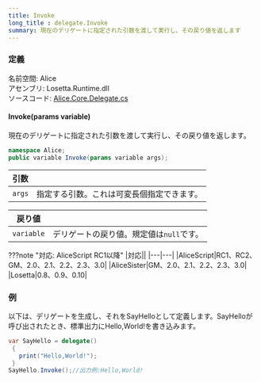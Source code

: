 ```yaml
---
title: Invoke
long_title : delegate.Invoke
summary: 現在のデリゲートに指定された引数を渡して実行し、その戻り値を返します
---
```


### 定義
名前空間: Alice<br/>
アセンブリ: Losetta.Runtime.dll<br/>
ソースコード: [Alice.Core.Delegate.cs](https://github.com/WSOFT-Project/Losetta/blob/master/Losetta.Runtime/Core/Extension/Alice.Core.Delegate.cs)

#### Invoke(params variable)

現在のデリゲートに指定された引数を渡して実行し、その戻り値を返します。

```cs title="AliceScript"
namespace Alice;
public variable Invoke(params variable args);
```

|引数| |
|-|-|
|`args`|指定する引数。これは可変長個指定できます。|

|戻り値| |
|-|-|
|`variable`|デリゲートの戻り値。規定値は`null`です。|

???note "対応: AliceScript RC1以降"
    |対応||
    |---|---|
    |AliceScript|RC1、RC2、GM、2.0、2.1、2.2、2.3、3.0|
    |AliceSister|GM、2.0、2.1、2.2、2.3、3.0|
    |Losetta|0.8、0.9、0.10|

### 例
以下は、デリゲートを生成し、それをSayHelloとして定義します。SayHelloが呼び出されたとき、標準出力にHello,World!を書き込みます。

```cs title="AliceScript"
var SayHello = delegate()
 {
   print("Hello,World!");
 }
SayHello.Invoke();//出力例:Hello,World!
```
